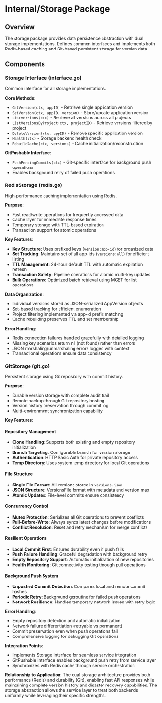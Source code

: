 # Internal/Storage Package

## Overview
The storage package provides data persistence abstraction with dual storage implementations. Defines common interfaces and implements both Redis-based caching and Git-based persistent storage for version data.

## Components

### Storage Interface (interface.go)
Common interface for all storage implementations.

**Core Methods**:
- `GetVersion(ctx, appID)` - Retrieve single application version
- `SetVersion(ctx, appID, version)` - Store/update application version
- `ListVersions(ctx)` - Retrieve all versions across all projects
- `ListVersionsByProject(ctx, projectID)` - Retrieve versions filtered by project
- `DeleteVersion(ctx, appID)` - Remove specific application version
- `Health(ctx)` - Storage backend health check
- `RebuildCache(ctx, versions)` - Cache initialization/reconstruction

**GitPushable Interface**:
- `PushPendingCommits(ctx)` - Git-specific interface for background push operations
- Enables background retry of failed push operations

### RedisStorage (redis.go)
High-performance caching implementation using Redis.

**Purpose**:
- Fast read/write operations for frequently accessed data
- Cache layer for immediate response times
- Temporary storage with TTL-based expiration
- Transaction support for atomic operations

**Key Features**:
- **Key Structure**: Uses prefixed keys (`version:app-id`) for organized data
- **Set Tracking**: Maintains set of all app-ids (`versions:all`) for efficient listing
- **TTL Management**: 24-hour default TTL with automatic expiration refresh
- **Transaction Safety**: Pipeline operations for atomic multi-key updates
- **Bulk Operations**: Optimized batch retrieval using MGET for list operations

**Data Organization**:
- Individual versions stored as JSON-serialized AppVersion objects
- Set-based tracking for efficient enumeration
- Project filtering implemented via app-id prefix matching
- Cache rebuilding preserves TTL and set membership

**Error Handling**:
- Redis connection failures handled gracefully with detailed logging
- Missing key scenarios return nil (not found) rather than errors
- JSON marshaling/unmarshaling errors logged with context
- Transactional operations ensure data consistency

### GitStorage (git.go)
Persistent storage using Git repository with commit history.

**Purpose**:
- Durable version storage with complete audit trail
- Remote backup through Git repository hosting
- Version history preservation through commit log
- Multi-environment synchronization capability

**Key Features**:

#### Repository Management
- **Clone Handling**: Supports both existing and empty repository initialization
- **Branch Targeting**: Configurable branch for version storage
- **Authentication**: HTTP Basic Auth for private repository access
- **Temp Directory**: Uses system temp directory for local Git operations

#### File Structure
- **Single File Format**: All versions stored in `versions.json`
- **JSON Structure**: VersionsFile format with metadata and version map
- **Atomic Updates**: File-level commits ensure consistency

#### Concurrency Control
- **Mutex Protection**: Serializes all Git operations to prevent conflicts
- **Pull-Before-Write**: Always syncs latest changes before modifications
- **Conflict Resolution**: Reset and retry mechanism for merge conflicts

#### Resilient Operations
- **Local Commit First**: Ensures durability even if push fails
- **Push Failure Handling**: Graceful degradation with background retry
- **Empty Repository Support**: Automatic initialization of new repositories
- **Health Monitoring**: Git connectivity testing through pull operations

#### Background Push System
- **Unpushed Commit Detection**: Compares local and remote commit hashes
- **Periodic Retry**: Background goroutine for failed push operations
- **Network Resilience**: Handles temporary network issues with retry logic

**Error Handling**:
- Empty repository detection and automatic initialization
- Network failure differentiation (retryable vs permanent)
- Commit preservation even when push operations fail
- Comprehensive logging for debugging Git operations

**Integration Points**:
- Implements Storage interface for seamless service integration
- GitPushable interface enables background push retry from service layer
- Synchronizes with Redis cache through service orchestration

**Relationship to Application**:
The dual storage architecture provides both performance (Redis) and durability (Git), enabling fast API responses while maintaining complete version history and disaster recovery capabilities. The storage abstraction allows the service layer to treat both backends uniformly while leveraging their specific strengths.